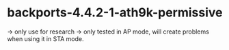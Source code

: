 # backports-4.4.2-1-ath9k-permissive
-> only use for research
-> only tested in AP mode, will create problems when using it in STA mode.

